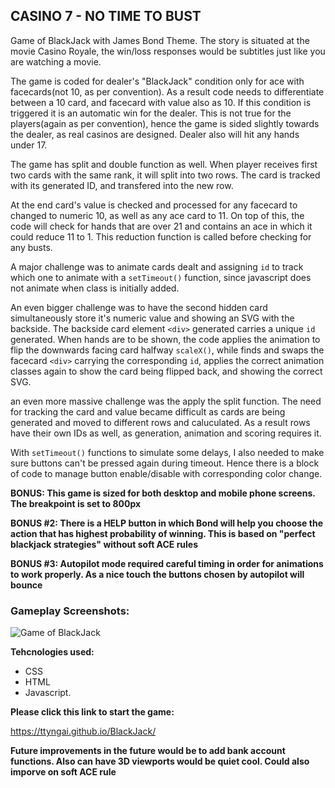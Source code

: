 ## **CASINO 7 - NO TIME TO BUST**

Game of BlackJack with James Bond Theme. The story is situated at the movie Casino Royale, the win/loss responses would be subtitles just like you are watching a movie.

The game is coded for dealer's "BlackJack" condition only for ace with facecards(not 10, as per convention). As a result code needs to differentiate between a 10 card, and facecard with value also as 10. If this condition is triggered it is an automatic win for the dealer. This is not true for the players(again as per convention), hence the game is sided slightly towards the dealer, as real casinos are designed. Dealer also will hit any hands under 17.

The game has split and double function as well. When player receives first two cards with the same rank, it will split into two rows. The card is tracked with its generated ID, and transfered into the new row.

At the end card's value is checked and processed for any facecard to changed to numeric 10, as well as any ace card to 11. On top of this, the code will check for hands that are over 21 and contains an ace in which it could reduce 11 to 1. This reduction function is called before checking for any busts.

A major challenge was to animate cards dealt and assigning `id` to track which one to animate with a `setTimeout()` function, since javascript does not animate when class is initially added.

An even bigger challenge was to have the second hidden card simultaneously store it's numeric value and showing an SVG with the backside. The backside card element `<div>` generated carries a unique `id` generated. When hands are to be shown, the code applies the animation to flip the downwards facing card halfway `scaleX()`, while finds and swaps the facecard `<div>` carrying the corresponding `id`, applies the correct animation classes again to show the card being flipped back, and showing the correct SVG.

an even more massive challenge was the apply the split function. The need for tracking the card and value became difficult as cards are being generated and moved to different rows and caluculated. As a result rows have their own IDs as well, as generation, animation and scoring requires it.

With `setTimeout()` functions to simulate some delays, I also needed to make sure buttons can't be pressed again during timeout. Hence there is a block of code to manage button enable/disable with corresponding color change.

**BONUS: This game is sized for both desktop and mobile phone screens. The breakpoint is set to 800px**

**BONUS #2: There is a HELP button in which Bond will help you choose the action that has highest probability of winning. This is based on "perfect blackjack strategies" without soft ACE rules**

**BONUS #3: Autopilot mode required careful timing in order for animations to work properly. As a nice touch the buttons chosen by autopilot will bounce**

### **Gameplay Screenshots:**

![Game of BlackJack](https://i.imgur.com/QsyVWtP.png 'ScreenShot of Gameplay')

**Tehcnologies used:**

- CSS
- HTML
- Javascript.

**Please click this link to start the game:**

https://ttyngai.github.io/BlackJack/

**Future improvements in the future would be to add bank account functions. Also can have 3D viewports would be quiet cool. Could also imporve on soft ACE rule**
